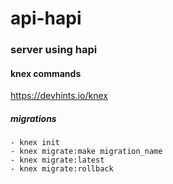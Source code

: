 # api-hapi

### server using hapi

#### knex commands
https://devhints.io/knex
##### migrations
```
- knex init
- knex migrate:make migration_name
- knex migrate:latest
- knex migrate:rollback
```